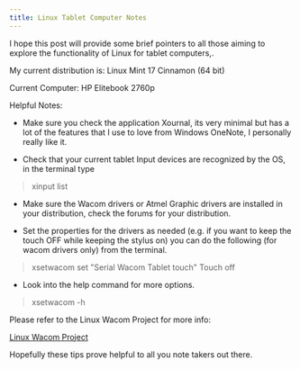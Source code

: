 ```yaml
---
title: Linux Tablet Computer Notes
---
```


I hope this post will provide some brief pointers to all those aiming to explore
the functionality of Linux for tablet computers,.

My current distribution is: Linux Mint 17 Cinnamon (64 bit)

Current Computer: HP Elitebook 2760p

Helpful Notes:

* Make sure you check the application Xournal, its very minimal but has a lot 
of the features that I use to love from Windows OneNote, I personally really like it.


* Check that your current tablet Input devices are recognized by the OS, in 
the terminal type

> xinput list 

* Make sure the Wacom drivers or Atmel Graphic drivers are installed in your 
distribution, check the forums for your distribution.

* Set the properties for the drivers as needed (e.g. if you want to keep the 
touch OFF while keeping the stylus on) you can do the following (for wacom 
drivers only) from the terminal.

> xsetwacom set "Serial Wacom Tablet touch" Touch off

* Look into the help command for more options.

> xsetwacom -h 

Please refer to the Linux Wacom Project for more info:

[Linux Wacom Project](http://linuxwacom.sourceforge.net/index_old.php/howto/main)

Hopefully these tips prove helpful to all you note takers out there.
